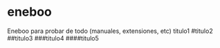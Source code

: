 # eneboo
Eneboo para probar de todo (manuales, extensiones, etc)
titulo1
#titulo2
##titulo3
###titulo4
####titulo5
